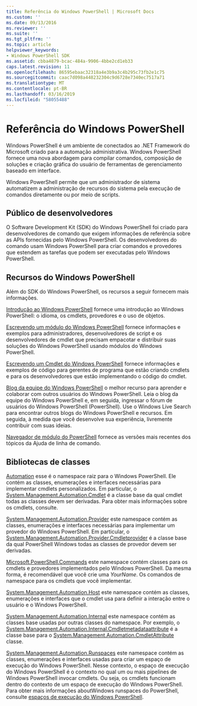 ```yaml
---
title: Referência do Windows PowerShell | Microsoft Docs
ms.custom: ''
ms.date: 09/13/2016
ms.reviewer: ''
ms.suite: ''
ms.tgt_pltfrm: ''
ms.topic: article
helpviewer_keywords:
- Windows PowerShell SDK
ms.assetid: cbba4879-bcac-484a-9906-4bbe2cd1eb33
caps.latest.revision: 11
ms.openlocfilehash: 86595ebaac32318a4e3b9a3c4b295c73fb2e1c75
ms.sourcegitcommit: caac7d098a448232304c9d6728e7340ec7517a71
ms.translationtype: MT
ms.contentlocale: pt-BR
ms.lasthandoff: 03/16/2019
ms.locfileid: "58055488"
---
```

# <a name="windows-powershell-reference"></a>Referência do Windows PowerShell

Windows PowerShell é um ambiente de conectados ao .NET Framework do Microsoft criado para a automação administrativa. Windows PowerShell fornece uma nova abordagem para compilar comandos, composição de soluções e criação gráfica do usuário de ferramentas de gerenciamento baseado em interface.

Windows PowerShell permite que um administrador de sistema automatizem a administração de recursos do sistema pela execução de comandos diretamente ou por meio de scripts.

## <a name="developer-audience"></a>Público de desenvolvedores

O Software Development Kit (SDK) do Windows PowerShell foi criado para desenvolvedores de comando que exigem informações de referência sobre as APIs fornecidas pelo Windows PowerShell. Os desenvolvedores do comando usam Windows PowerShell para criar comandos e provedores que estendem as tarefas que podem ser executadas pelo Windows PowerShell.

## <a name="windows-powershell-resources"></a>Recursos do Windows PowerShell

Além do SDK do Windows PowerShell, os recursos a seguir fornecem mais informações.

[Introdução ao Windows PowerShell](/powershell/scripting/getting-started/getting-started-with-windows-powershell) fornece uma introdução ao Windows PowerShell: o idioma, os cmdlets, provedores e o uso de objetos.

[Escrevendo um módulo do Windows PowerShell](./module/writing-a-windows-powershell-module.md) fornece informações e exemplos para administradores, desenvolvedores de script e os desenvolvedores de cmdlet que precisam empacotar e distribuir suas soluções do Windows PowerShell usando módulos do Windows PowerShell.

[Escrevendo um Cmdlet do Windows PowerShell](./cmdlet/writing-a-windows-powershell-cmdlet.md) fornece informações e exemplos de código para gerentes de programa que estão criando cmdlets e para os desenvolvedores que estão implementando o código do cmdlet.

[Blog da equipe do Windows PowerShell](https://blogs.msdn.microsoft.com/PowerShell/) o melhor recurso para aprender e colaborar com outros usuários do Windows PowerShell. Leia o blog da equipe do Windows PowerShell e, em seguida, ingressar o fórum de usuários do Windows PowerShell (PowerShell). Use o Windows Live Search para encontrar outros blogs do Windows PowerShell e recursos. Em seguida, à medida que você desenvolve sua experiência, livremente contribuir com suas ideias.

[Navegador de módulo do PowerShell](/powershell/module/) fornece as versões mais recentes dos tópicos da Ajuda de linha de comando.

## <a name="class-libraries"></a>Bibliotecas de classes

[Automation](/dotnet/api/System.Management.Automation) esse é o namespace raiz para o Windows PowerShell. Ele contém as classes, enumerações e interfaces necessárias para implementar cmdlets personalizados. Em particular, o [System.Management.Automation.Cmdlet](/dotnet/api/System.Management.Automation.Cmdlet) é a classe base da qual cmdlet todas as classes devem ser derivadas. Para obter mais informações sobre os cmdlets, consulte.

[System.Management.Automation.Provider](/dotnet/api/System.Management.Automation.Provider) este namespace contém as classes, enumerações e interfaces necessárias para implementar um provedor do Windows PowerShell. Em particular, o [System.Management.Automation.Provider.Cmdletprovider](/dotnet/api/System.Management.Automation.Provider.CmdletProvider) é a classe base da qual PowerShell Windows todas as classes de provedor devem ser derivadas.

[Microsoft.PowerShell.Commands](/dotnet/api/Microsoft.PowerShell.Commands) este namespace contém classes para os cmdlets e provedores implementados pelo Windows PowerShell. Da mesma forma, é recomendável que você crie uma *YourName*. Os comandos de namespace para os cmdlets que você implementar.

[System.Management.Automation.Host](/dotnet/api/System.Management.Automation.Host) este namespace contém as classes, enumerações e interfaces que o cmdlet usa para definir a interação entre o usuário e o Windows PowerShell.

[System.Management.Automation.Internal](/dotnet/api/System.Management.Automation.Internal) este namespace contém as classes base usadas por outras classes do namespace. Por exemplo, o [System.Management.Automation.Internal.Cmdletmetadataattribute](/dotnet/api/System.Management.Automation.Internal.CmdletMetadataAttribute) é a classe base para o [System.Management.Automation.CmdletAttribute](/dotnet/api/System.Management.Automation.CmdletAttribute) classe.

[System.Management.Automation.Runspaces](/dotnet/api/System.Management.Automation.Runspaces) este namespace contém as classes, enumerações e interfaces usadas para criar um espaço de execução do Windows PowerShell. Nesse contexto, o espaço de execução do Windows PowerShell é o contexto no qual um ou mais pipelines de Windows PowerShell invocar cmdlets. Ou seja, os cmdlets funcionam dentro do contexto de um espaço de execução do Windows PowerShell. Para obter mais informações aboutWindows runspaces do PowerShell, consulte [espaços de execução do Windows PowerShell](http://msdn.microsoft.com/en-us/a1582cfe-f06d-4aff-adc6-71f49a860ce9).
